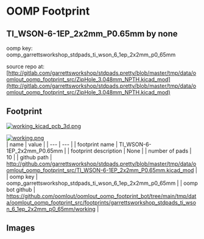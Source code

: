 # OOMP Footprint  
## TI_WSON-6-1EP_2x2mm_P0.65mm  by none  
  
oomp key: oomp_garrettsworkshop_stdpads_ti_wson_6_1ep_2x2mm_p0_65mm  
  
source repo at: [http://gitlab.com/garrettsworkshop/stdpads.pretty/blob/master/tmp/data/oomlout_oomp_footprint_src/ZipHole_3.048mm_NPTH.kicad_mod](http://gitlab.com/garrettsworkshop/stdpads.pretty/blob/master/tmp/data/oomlout_oomp_footprint_src/ZipHole_3.048mm_NPTH.kicad_mod)  
## Footprint  
  
[![working_kicad_pcb_3d.png](working_kicad_pcb_3d_600.png)](working_kicad_pcb_3d.png)  
  
[![working.png](working_600.png)](working.png)  
| name | value | 
| --- | --- | 
| footprint name | TI_WSON-6-1EP_2x2mm_P0.65mm | 
| footprint description | None | 
| number of pads | 10 | 
| github path | http://github.com/garrettsworkshop/stdpads.pretty/blob/master/tmp/data/oomlout_oomp_footprint_src/TI_WSON-6-1EP_2x2mm_P0.65mm.kicad_mod | 
| oomp key | oomp_garrettsworkshop_stdpads_ti_wson_6_1ep_2x2mm_p0_65mm | 
| oomp bot github | https://github.com/oomlout/oomlout_oomp_footprint_bot/tree/main/tmp/data/oomlout_oomp_footprint_src/footprints/garrettsworkshop_stdpads_ti_wson_6_1ep_2x2mm_p0_65mm/working | 
## Images  
